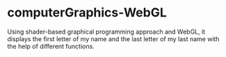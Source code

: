 # computerGraphics-WebGL
Using shader-based graphical programming approach and WebGL, it displays the first letter of my name and the last letter of my last name with the help of different functions.
